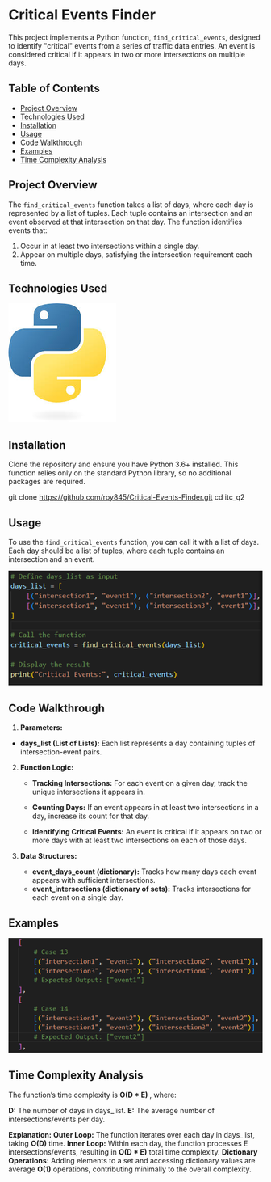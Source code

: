 # Critical Events Finder

This project implements a Python function, <code>find_critical_events</code>, designed to identify "critical" events from a series of traffic data entries. An event is considered critical if it appears in two or more intersections on multiple days.

## Table of Contents

- [Project Overview](#project-overview)
- [Technologies Used](#technologies-used)
- [Installation](#installation)
- [Usage](#usage)
- [Code Walkthrough](#code-walkthrough)
- [Examples](#examples)
- [Time Complexity Analysis](#time-complexity-analysis)

## Project Overview

The <code>find_critical_events</code> function takes a list of days, where each day is represented by a list of tuples. Each tuple contains an intersection and an event observed at that intersection on that day. The function identifies events that:

1. Occur in at least two intersections within a single day.
2. Appear on multiple days, satisfying the intersection requirement each time.

## Technologies Used

![alt text](image-2.png)

## Installation

Clone the repository and ensure you have Python 3.6+ installed. This function relies only on the standard Python library, so no additional packages are required.

git clone https://github.com/roy845/Critical-Events-Finder.git
cd itc_q2

## Usage

To use the <code>find_critical_events</code> function, you can call it with a list of days. Each day should be a list of tuples, where each tuple contains an intersection and an event.

![alt text](image.png)

## Code Walkthrough

1. <b>Parameters:</b>

- <b>days_list (List of Lists):</b> Each list represents a day containing tuples of intersection-event pairs.

2. <b> Function Logic:</b>

   - <b> Tracking Intersections:</b> For each event on a given day, track the unique intersections it appears in.
   - <b> Counting Days:</b> If an event appears in at least two intersections in a day, increase its count for that day.

   - <b> Identifying Critical Events:</b> An event is critical if it appears on two or more days with at least two intersections on each of those days.

3. <b>Data Structures:</b>

   - <b> event_days_count (dictionary):</b> Tracks how many days each event appears with sufficient intersections.
   - <b> event_intersections (dictionary of sets):</b> Tracks intersections for each event on a single day.

## Examples

![alt text](image-1.png)

## Time Complexity Analysis

The function’s time complexity is <b> O(D \* E) </b>, where:

<b>D:</b> The number of days in days_list.
<b>E:</b> The average number of intersections/events per day.

<b>Explanation:</b>
<b>Outer Loop:</b> The function iterates over each day in days_list, taking <b>O(D)</b> time.
<b>Inner Loop:</b> Within each day, the function processes E intersections/events, resulting in <b>O(D \* E)</b> total time complexity.
<b>Dictionary Operations:</b> Adding elements to a set and accessing dictionary values are average <b>O(1)</b> operations, contributing minimally to the overall complexity.
